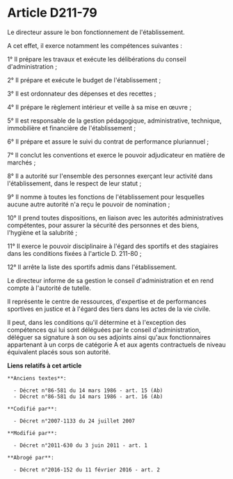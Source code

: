 # Article D211-79

Le directeur assure le bon fonctionnement de l'établissement. 

A cet effet, il exerce notamment les compétences suivantes : 

1° Il prépare les travaux et exécute les délibérations du conseil d'administration ; 

2° Il prépare et exécute le budget de l'établissement ; 

3° Il est ordonnateur des dépenses et des recettes ; 

4° Il prépare le règlement intérieur et veille à sa mise en œuvre ; 

5° Il est responsable de la gestion pédagogique, administrative, technique, immobilière et financière de l'établissement ; 

6° Il prépare et assure le suivi du contrat de performance pluriannuel ; 

7° Il conclut les conventions et exerce le pouvoir adjudicateur en matière de marchés ; 

8° Il a autorité sur l'ensemble des personnes exerçant leur activité dans l'établissement, dans le respect de leur statut ; 

9° Il nomme à toutes les fonctions de l'établissement pour lesquelles aucune autre autorité n'a reçu le pouvoir de
nomination ; 

10° Il prend toutes dispositions, en liaison avec les autorités administratives compétentes, pour assurer la sécurité des
personnes et des biens, l'hygiène et la salubrité ; 

11° Il exerce le pouvoir disciplinaire à l'égard des sportifs et des stagiaires dans les conditions fixées à l'article D.
211-80 ; 

12° Il arrête la liste des sportifs admis dans l'établissement. 

Le directeur informe de sa gestion le conseil d'administration et en rend compte à l'autorité de tutelle. 

Il représente le centre de ressources, d'expertise et de performances sportives en justice et à l'égard des tiers dans les
actes de la vie civile. 

Il peut, dans les conditions qu'il détermine et à l'exception des compétences qui lui sont déléguées par le conseil
d'administration, déléguer sa signature à son ou ses adjoints ainsi qu'aux fonctionnaires appartenant à un corps de catégorie
A et aux agents contractuels de niveau équivalent placés sous son autorité.

**Liens relatifs à cet article**

	**Anciens textes**:

	  - Décret n°86-581 du 14 mars 1986 - art. 15 (Ab)
	  - Décret n°86-581 du 14 mars 1986 - art. 16 (Ab)

	**Codifié par**:

	  - Décret n°2007-1133 du 24 juillet 2007

	**Modifié par**:

	  - Décret n°2011-630 du 3 juin 2011 - art. 1

	**Abrogé par**:

	  - Décret n°2016-152 du 11 février 2016 - art. 2
